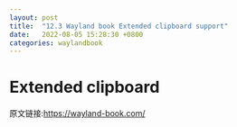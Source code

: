 ```yaml
---
layout: post
title:  "12.3 Wayland book Extended clipboard support"
date:   2022-08-05 15:28:30 +0800
categories: waylandbook
---
```

# Extended clipboard

原文链接:https://wayland-book.com/
